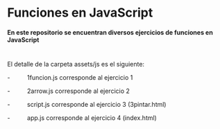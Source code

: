# Funciones en JavaScript

#### En este repositorio se encuentran diversos ejercicios de funciones en JavaScript


#
El detalle de la carpeta assets/js es el siguiente:

-          1funcion.js corresponde al ejercicio 1

-          2arrow.js corresponde al ejercicio 2

-          script.js corresponde al ejercicio 3 (3pintar.html)

-          app.js corresponde al ejercicio 4 (index.html)
